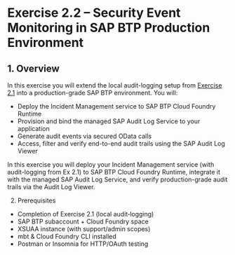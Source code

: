 # Exercise 2.2 – Security Event Monitoring in SAP BTP Production Environment

## 1. Overview

In this exercise you will extend the local audit-logging setup from [Exercise 2.1](../ex2.1/README.md) into a production-grade SAP BTP environment. You will:

  * Deploy the Incident Management service to SAP BTP Cloud Foundry Runtime
  * Provision and bind the managed SAP Audit Log Service to your application
  * Generate audit events via secured OData calls
  * Access, filter and verify end-to-end audit trails using the SAP Audit Log Viewer

In this exercise you will deploy your Incident Management service (with audit-logging from Ex 2.1) to SAP BTP Cloud Foundry Runtime, integrate it with the managed SAP Audit Log Service, and verify production-grade audit trails via the Audit Log Viewer.

2. Prerequisites

* Completion of Exercise 2.1 (local audit‐logging)
* SAP BTP subaccount + Cloud Foundry space
* XSUAA instance (with support/admin scopes)
* mbt & Cloud Foundry CLI installed
* Postman or Insomnia for HTTP/OAuth testing
